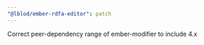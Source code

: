 ```yaml
---
"@lblod/ember-rdfa-editor": patch
---
```


Correct peer-dependency range of ember-modifier to include 4.x
